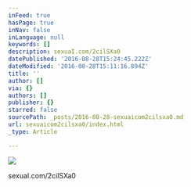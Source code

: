 ```yaml
---
inFeed: true
hasPage: true
inNav: false
inLanguage: null
keywords: []
description: sexuaI.com/2cilSXa0
datePublished: '2016-08-28T15:24:45.222Z'
dateModified: '2016-08-28T15:11:16.894Z'
title: ''
author: []
via: {}
authors: []
publisher: {}
starred: false
sourcePath: _posts/2016-08-28-sexuaicom2cilsxa0.md
url: sexuaicom2cilsxa0/index.html
_type: Article

---
```

![](https://the-grid-user-content.s3-us-west-2.amazonaws.com/3fa7f3aa-1489-4296-a4aa-a787a132cf0b.jpg)

sexuaI.com/2cilSXa0